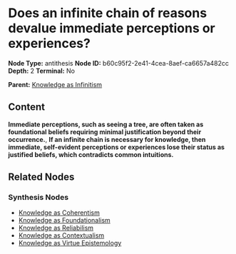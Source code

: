 # Does an infinite chain of reasons devalue immediate perceptions or experiences?

**Node Type:** antithesis
**Node ID:** b60c95f2-2e41-4cea-8aef-ca6657a482cc
**Depth:** 2
**Terminal:** No

**Parent:** [Knowledge as Infinitism](knowledge-as-infinitism-thesis-1ccb10a4-65b9-4ca2-911c-7c3a5e2f3c55.md)

## Content

**Immediate perceptions, such as seeing a tree, are often taken as foundational beliefs requiring minimal justification beyond their occurrence.**, **If an infinite chain is necessary for knowledge, then immediate, self-evident perceptions or experiences lose their status as justified beliefs, which contradicts common intuitions.**

## Related Nodes

### Synthesis Nodes

- [Knowledge as Coherentism](knowledge-as-coherentism-synthesis-356ac2d3-6ca7-451e-a317-1b1d6efda777.md)
- [Knowledge as Foundationalism](knowledge-as-foundationalism-synthesis-2e39cca9-9c37-4046-a407-617d54eefacd.md)
- [Knowledge as Reliabilism](knowledge-as-reliabilism-synthesis-9092592f-87ca-44a8-be1a-ffe1de4aaee9.md)
- [Knowledge as Contextualism](knowledge-as-contextualism-synthesis-e182242f-4b16-4db7-a938-3e9c776d95dc.md)
- [Knowledge as Virtue Epistemology](knowledge-as-virtue-epistemology-synthesis-c1141538-2203-4c37-b894-d418f3e6d1ac.md)
